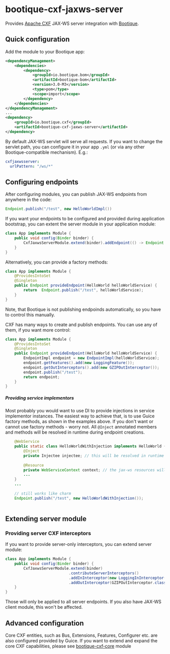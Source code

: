 <!--
   Licensed to ObjectStyle LLC under one
   or more contributor license agreements.  See the NOTICE file
   distributed with this work for additional information
   regarding copyright ownership.  The ObjectStyle LLC licenses
   this file to you under the Apache License, Version 2.0 (the
   “License”); you may not use this file except in compliance
   with the License.  You may obtain a copy of the License at

     http://www.apache.org/licenses/LICENSE-2.0

   Unless required by applicable law or agreed to in writing,
   software distributed under the License is distributed on an
   “AS IS” BASIS, WITHOUT WARRANTIES OR CONDITIONS OF ANY
   KIND, either express or implied.  See the License for the
   specific language governing permissions and limitations
   under the License.
  -->


# bootique-cxf-jaxws-server

Provides [Apache CXF](https://cxf.apache.org/) JAX-WS server integration with [Bootique](http://bootique.io).

## Quick configuration

Add the module to your Bootique app:

```xml
<dependencyManagement>
    <dependencies>
        <dependency>
            <groupId>io.bootique.bom</groupId>
            <artifactId>bootique-bom</artifactId>
            <version>3.0-M3</version>
            <type>pom</type>
            <scope>import</scope>
        </dependency>
    </dependencies>
</dependencyManagement>
...
<dependency>
    <groupId>io.bootique.cxf</groupId>
    <artifactId>bootique-cxf-jaxws-server</artifactId>
</dependency>
```

By default JAX-WS servlet will serve all requests. 
If you want to change the servlet path, you can configure it in your app ```.yml``` (or via any other Bootique-compatible mechanism). E.g.:
```yml
cxfjaxwsserver:
  urlPattern: "/ws/*" 
```   

## Configuring endpoints
After configuring modules, you can publish JAX-WS endpoints from anywhere in the code:
```java
Endpoint.publish("/test", new HelloWorldImpl())
``` 

If you want your endpoints to be configured and provided during application bootstrap, you can extent the server module in your application module:
```java
class App implements Module {
    public void config(Binder binder) {
        CxfJaxwsServerModule.extend(binder).addEndpoint(() -> Endpoint.publish("/test", new HelloWorldImpl()));
    }
}
``` 
Alternatively, you can provide a factory methods:
```java
class App implements Module {
    @ProvidesIntoSet
    @Singleton
    public Endpoint provideEndpoint(HelloWorld helloWorldService) {
        return  Endpoint.publish("/test", helloWorldService);
    }
}
``` 

Note, that Bootique is not publishing endpoinds automatically, so you have to control this manually.

CXF has many ways to create and publish endpoints. You can use any of them, if you want more control:
```java
class App implements Module {
    @ProvidesIntoSet
    @Singleton
    public Endpoint provideEndpoint(HelloWorld helloWorldService) {
        EndpointImpl endpoint = new EndpointImpl(helloWorldService);
        endpoint.getFeatures().add(new LoggingFeature());
        endpoint.getOutInterceptors().add(new GZIPOutInterceptor());
        endpoint.publish("/test");
        return endpoint;
    }
}
``` 

##### Providing service implementors
Most probably you would want to use DI to provide injections in service implementor instances. 
The easiest way to achieve that, is to use Guice factory methods, as shown in the examples above.
If you don't want or cannot use factory methods - worry not. All ```@Inject``` annotated members and methods will be resolved in runtime during endpoint creations.

```java
    @WebService
    public static class HelloWorldWithInjection implements HelloWorld {
        @Inject
        private Injectee injectee; // this will be resolved in runtime
        
        @Resource
        private WebServiceContext context; // the jax-ws resources will also be injected
        ...
    }
    ...
    
    // still works like charm
    Endpoint.publish("/test", new HelloWorldWithInjection());
    
```

## Extending server module
### Providing server CXF interceptors
If you want to provide server-only interceptors, you can extend server module:
```java
class App implements Module {
    public void config(Binder binder) {
        CxfJaxwsServerModule.extend(binder)
                            .contributeServerInterceptors()
                            .addInInterceptor(new LoggingInInterceptor())
                            .addOutInterceptor(GZIPOutInterceptor.class);
    }
}
```

Those will only be applied to all server endpoints. If you also have JAX-WS client module, this won't be affected.

## Advanced configuration
Core CXF entities, such as Bus, Extensions, Features, Configurer etc. are also configured provided by Guice. If you want to extend and expand the core CXF capabilities, please see [bootique-cxf-core](../bootique-cxf-core) module 
